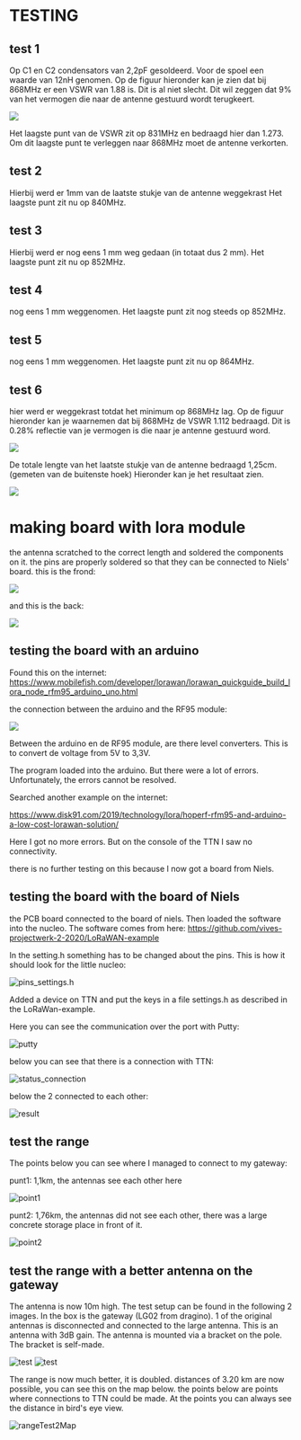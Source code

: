 # TESTING

## test 1
Op C1 en C2 condensators van 2,2pF gesoldeerd. Voor de spoel een waarde van 12nH genomen.
Op de figuur hieronder kan je zien dat bij 868MHz er een VSWR van 1.88 is. Dit is al niet slecht. Dit wil zeggen dat 9% van het vermogen die naar de antenne gestuurd wordt terugkeert.

![](./img/test1.png)

Het laagste punt van de VSWR zit op 831MHz en bedraagd hier dan 1.273.
Om dit laagste punt te verleggen naar 868MHz moet de antenne verkorten.

## test 2

Hierbij werd er 1mm van de laatste stukje van de antenne weggekrast
Het laagste punt zit nu op 840MHz.


## test 3
Hierbij werd er nog eens 1 mm weg gedaan (in totaat dus 2 mm).
Het laagste punt zit nu op 852MHz.

## test 4
nog eens 1 mm weggenomen. Het laagste punt zit nog steeds op 852MHz.

## test 5
nog eens 1 mm weggenomen. Het laagste punt zit nu op 864MHz.

## test 6
hier werd er weggekrast totdat het minimum op 868MHz lag. Op de figuur hieronder kan je waarnemen dat bij 868MHz de VSWR 1.112 bedraagd. Dit is 0.28% reflectie van je vermogen is die naar je antenne gestuurd word.

![](./img/test6.png)

De totale lengte van het laatste stukje van de antenne bedraagd 1,25cm. (gemeten van de buitenste hoek)
Hieronder kan je het resultaat zien.

![](./img/board_result.jpeg)

# making board with lora module

the antenna scratched to the correct length and soldered the components on it.
the pins are properly soldered so that they can be connected to Niels' board.
this is the frond:

![](./img/board_with_lora-module.jpeg)

and this is the back:

![](./img/board_with_lora-module_back.jpeg)

## testing the board with an arduino

Found this on the internet: https://www.mobilefish.com/developer/lorawan/lorawan_quickguide_build_lora_node_rfm95_arduino_uno.html

the connection between the arduino and the RF95 module:

![](./img/arduino.jpeg)

Between the arduino en de RF95 module, are there level converters. This is to convert de voltage from 5V to 3,3V.

The program loaded into the arduino. But there were a lot of errors. Unfortunately, the errors cannot be resolved.

Searched another example on the internet:

https://www.disk91.com/2019/technology/lora/hoperf-rfm95-and-arduino-a-low-cost-lorawan-solution/

Here I got no more errors. But on the console of the TTN I saw no connectivity.

there is no further testing on this because I now got a board from Niels.

## testing the board with the board of Niels

the PCB board connected to the board of niels. Then loaded the software into the nucleo. The software comes from here:
https://github.com/vives-projectwerk-2-2020/LoRaWAN-example

In the setting.h something has to be changed about the pins. This is how it should look for the little nucleo:

![pins_settings.h](./img/pins.png)

Added a device on TTN and put the keys in a file settings.h as described in the LoRaWan-example.

Here you can see the communication over the port with Putty:

![putty](./img/putty.png)

below you can see that there is a connection with TTN:

![status_connection](./img/connection.png)

below the 2 connected to each other:

![result](./img/board_result2.jpeg)

## test the range

The points below you can see where I managed to connect to my gateway:

punt1: 1,1km, the antennas see each other here

![point1](./img/punt1.png)

punt2: 1,76km, the antennas did not see each other, there was a large concrete storage place in front of it.

![point2](./img/punt2.png)

## test the range with a better antenna on the gateway

The antenna is now 10m high. The test setup can be found in the following 2 images.
In the box is the gateway (LG02 from dragino). 1 of the original antennas is disconnected and connected to the large antenna. This is an antenna with 3dB gain.
The antenna is mounted via a bracket on the pole. The bracket is self-made.

![test](./img/test_opstelling.jpg)
![test](./img/opstelling.jpeg)

The range is now much better, it is doubled. distances of 3.20 km are now possible, you can see this on the map below.
the points below are points where connections to TTN could be made. At the points you can always see the distance in bird's eye view.

![rangeTest2Map](./img/rangeTest2.png)